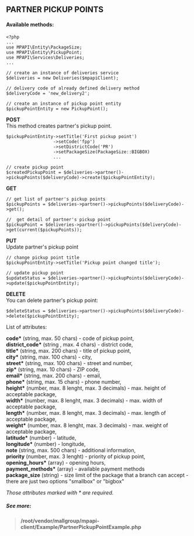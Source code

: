 ## PARTNER PICKUP POINTS


#### Available methods:
```
<?php 
...
use MPAPI\Entity\PackageSize;
use MPAPI\Entity\PickupPoint;
use MPAPI\Services\Deliveries;
... 

// create an instance of deliveries service  
$deliveries = new Deliveries($mpapiClient);  

// delivery code of already defined delivery method
$deliveryCode = 'new_delivery2';

// create an instance of pickup point entity
$pickupPointEntity = new PickupPoint(); 
```

**POST**  
This method creates partner's pickup point.

```
$pickupPointEntity->setTitle('First pickup point')
	              ->setCode('fpp')
	              ->setDistrictCode('PR')
	              ->setPackageSize(PackageSize::BIGBOX)
	              ...

// create pickup point  
$createdPickupPoint = $deliveries->partner()->pickupPoints($deliveryCode)->create($pickupPointEntity);
```

**GET**  
```
// get list of partner's pickup points
$pickupPoints = $deliveries->partner()->pickupPoints($deliveryCode)->get();

//  get detail of partner's pickup point
$pickupPoint = $deliveries->partner()->pickupPoints($deliveryCode)->get(current($pickupPoints));
```

**PUT**  
Update partner's pickup point
```
// change pickup point title
$pickupPointEntity->setTitle('Pickup point changed title');

// update pickup point
$updateStatus = $deliveries->partner()->pickupPoints($deliveryCode)->update($pickupPointEntity);
```

**DELETE**  
You can delete partner's pickup point:
```
$deleteStatus = $deliveries->partner()->pickupPoints($deliveryCode)->delete($pickupPointEntity);
```
List of attributes:

__code*__ (string, max. 50 chars) - code of pickup point,  
__district_code*__ (string , max. 4 chars) - district code,  
__title*__ (string, max. 200 chars) - title of pickup point,  
__city*__ (string, max. 100 chars) - city,  
__street*__ (string, max. 100 chars) - street and number,  
__zip*__ (string, max. 10 chars) - ZIP code,  
__email*__ (string, max. 200 chars) - email,  
__phone*__ (string, max. 15 chars) - phone number,  
__height*__ (number, max. 8 lenght, max. 3 decimals) - max. height of acceptable package,  
__width*__ (number, max. 8 lenght, max. 3 decimals) - max. width of acceptable package,  
__length*__ (number, max. 8 lenght, max. 3 decimals) - max. length of acceptable package,  
__weight*__ (number, max. 8 lenght, max. 3 decimals) - max. weight of acceptable package,  
__latitude*__ (number) - latitude,  
__longitude*__ (number) - longitude,  
__note__ (string, max. 500 chars) - additional information,  
__priority__ (number, max. 3 lenght) - priority of pickup point,  
__opening_hours*__ (array) - opening hours,  
__payment_methods*__ (array) - available payment methods  
__package_size__ (string) - size limit of the package that a branch can accept - there are just two options "smallbox" or "bigbox"  

*Those attributes marked with * are required.* 


##### See more:
> **/root/vendor/mallgroup/mpapi-client/Example/PartnerPickupPointExample.php**